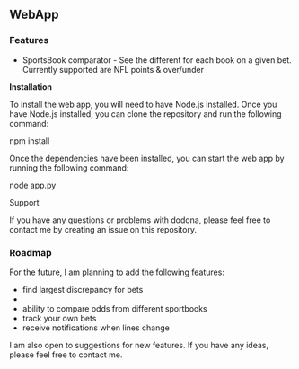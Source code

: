 ## WebApp

### Features
* SportsBook comparator - See the different for each book on a given bet. Currently supported are NFL points & over/under

**Installation**

To install the web app, you will need to have Node.js installed. Once you have Node.js installed, you can clone the repository and run the following command:

npm install

Once the dependencies have been installed, you can start the web app by running the following command:

node app.py

Support

If you have any questions or problems with dodona, please feel free to contact me by creating an issue on this repository.

### Roadmap

For the future, I am planning to add the following features:

* find largest discrepancy for bets
* 
* ability to compare odds from different sportbooks
* track your own bets
* receive notifications when lines change

I am also open to suggestions for new features. If you have any ideas, please feel free to contact me.